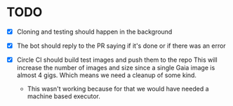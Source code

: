 # TODO

- [X] Cloning and testing should happen in the background
- [X] The bot should reply to the PR saying if it's done or if there was an error

- [X] Circle CI should build test images and push them to the repo
    This will increase the number of images and size since a single Gaia image is almost 4 gigs.
    Which means we need a cleanup of some kind.
    - This wasn't working because for that we would have needed a machine based executor.
